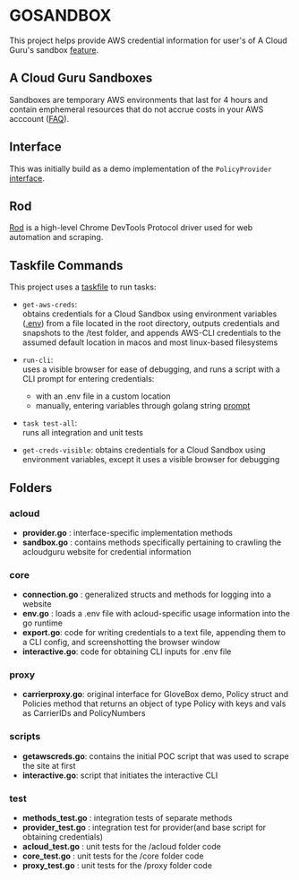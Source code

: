 # GOSANDBOX

This project helps provide AWS credential information for user's of A Cloud Guru's sandbox [feature](https://help.acloud.guru/hc/en-us/articles/360001389256-AWS-Cloud-Sandbox).

## A Cloud Guru Sandboxes

Sandboxes are temporary AWS environments that last for 4 hours and contain emphemeral resources that do not accrue costs in your AWS acccount ([FAQ](https://help.acloud.guru/hc/en-us/articles/360001477955-Cloud-Playground-FAQ#h_91f2897f-8feb-40a6-aeac-374c51c927c5)). 

## Interface

This was initially build as a demo implementation of the `PolicyProvider` [interface](./proxy/README.md).

## Rod

[Rod](go-rod.github.io) is a high-level Chrome DevTools Protocol driver used for web automation and scraping. 

## Taskfile Commands

This project uses a [taskfile](https://taskfile.dev/) to run tasks:

- `get-aws-creds`:  
obtains credentials for a Cloud Sandbox using environment variables ([.env](https://github.com/joho/godotenv)) from a file located in the root directory, outputs credentials and snapshots to the /test folder, and appends AWS-CLI credentials to the assumed default location in macos and most linux-based filesystems

- `run-cli`:  
uses a visible browser for ease of debugging, and runs a script with a CLI prompt for entering credentials:
    - with an .env file in a custom location 
    - manually, entering variables through golang string [prompt](https://github.com/manifoldco/promptui)
 
- `task test-all`:  
runs all integration and unit tests

- `get-creds-visible`: 
obtains credentials for a Cloud Sandbox using environment variables, except it uses a visible browser for debugging

## Folders 

### acloud

- **provider.go** : interface-specific implementation methods
- **sandbox.go** : contains methods specifically pertaining to crawling the acloudguru website for credential information 

### core

- **connection.go** : generalized structs and methods for logging into a website
- **env.go** :  loads a .env file with acloud-specific usage information into the go runtime
- **export.go**: code for writing credentials to a text file, appending them to a CLI config, and screenshotting the browser window
- **interactive.go**: code for obtaining CLI inputs for .env file 

### proxy

- **carrierproxy.go**: original interface for GloveBox demo, Policy struct and Policies method that returns an object of type Policy with keys and vals as CarrierIDs and PolicyNumbers

### scripts

- **getawscreds.go**: contains the initial POC script that was used to scrape the site at first 
- **interactive.go**: script that initiates the interactive CLI 

### test
- **methods_test.go** : integration tests of separate methods 
- **provider_test.go** : integration test for provider(and base script for obtaining credentials)
- **acloud_test.go** : unit tests for the /acloud folder code
- **core_test.go** : unit tests for the /core folder code
- **proxy_test.go** : unit tests for the /proxy folder code

